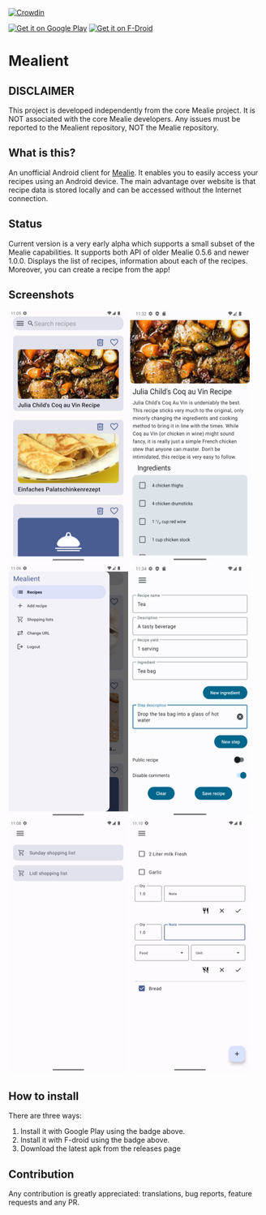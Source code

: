 [![Crowdin](https://badges.crowdin.net/mealient/localized.svg)](https://crowdin.com/project/mealient)

<a href='https://play.google.com/store/apps/details?id=gq.kirmanak.mealient&utm_source=github&utm_campaign=readme&pcampaignid=pcampaignidMKT-Other-global-all-co-prtnr-py-PartBadge-Mar2515-1'><img width="200" alt='Get it on Google Play' src='https://play.google.com/intl/en_us/badges/static/images/badges/en_badge_web_generic.png'/></a>
<a href="https://f-droid.org/packages/gq.kirmanak.mealient">
    <img src="https://fdroid.gitlab.io/artwork/badge/get-it-on.png"
    alt="Get it on F-Droid"
    height="80">
</a>


# Mealient

## DISCLAIMER

This project is developed independently from the core Mealie project. It is NOT associated with the
core Mealie developers. Any issues must be reported to the Mealient repository, NOT the Mealie
repository.

## What is this?

An unofficial Android client for [Mealie](https://hay-kot.github.io/mealie/). It enables you to
easily access your recipes using an Android device. The main advantage over website is that
recipe data is stored locally and can be accessed without the Internet connection.

## Status

Current version is a very early alpha which supports a small subset of the Mealie capabilities.
It supports both API of older Mealie 0.5.6 and newer 1.0.0. Displays the list of recipes,
information about each of the recipes. Moreover, you can create a recipe from the app!

## Screenshots

<img src="https://github.com/kirmanak/Mealient/blob/master/fastlane/metadata/android/en-US/images/phoneScreenshots/1.png?raw=true" width="236" height="500" /> <img src="https://github.com/kirmanak/Mealient/blob/master/fastlane/metadata/android/en-US/images/phoneScreenshots/2.png?raw=true" width="236" height="500" /> <img src="https://github.com/kirmanak/Mealient/blob/master/fastlane/metadata/android/en-US/images/phoneScreenshots/3.png?raw=true" width="236" height="500" /> <img src="https://github.com/kirmanak/Mealient/blob/master/fastlane/metadata/android/en-US/images/phoneScreenshots/4.png?raw=true" width="236" height="500" /> <img src="https://github.com/kirmanak/Mealient/blob/master/fastlane/metadata/android/en-US/images/phoneScreenshots/5.png?raw=true" width="236" height="500" /> <img src="https://github.com/kirmanak/Mealient/blob/master/fastlane/metadata/android/en-US/images/phoneScreenshots/6.png?raw=true" width="236" height="500" />

## How to install

There are three ways:
1. Install it with Google Play using the badge above.
2. Install it with F-droid using the badge above.
3. Download the latest apk from the releases page

## Contribution

Any contribution is greatly appreciated: translations, bug reports, feature requests and any PR.
